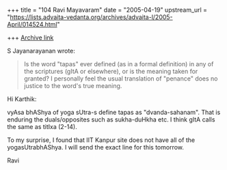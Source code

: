 +++
title = "104 Ravi Mayavaram"
date = "2005-04-19"
upstream_url = "https://lists.advaita-vedanta.org/archives/advaita-l/2005-April/014524.html"

+++
[Archive link](https://lists.advaita-vedanta.org/archives/advaita-l/2005-April/014524.html)

S Jayanarayanan wrote:

> 
> 
> Is the word "tapas" ever defined (as in a formal definition) in
> any of the scriptures (gItA or elsewhere), or is the meaning
> taken for granted? I personally feel the usual translation of
> "penance" does no justice to the word's true meaning.


Hi Karthik:

vyAsa bhAShya of yoga sUtra-s define tapas as "dvanda-sahanam". That is 
enduring the duals/opposites such as sukha-duHkha etc. I think gItA 
calls the same as titIxa (2-14).

To my surprise, I found that IIT Kanpur site does not have all of the 
yogasUtrabhAShya. I will send the exact line for this tomorrow.

Ravi

